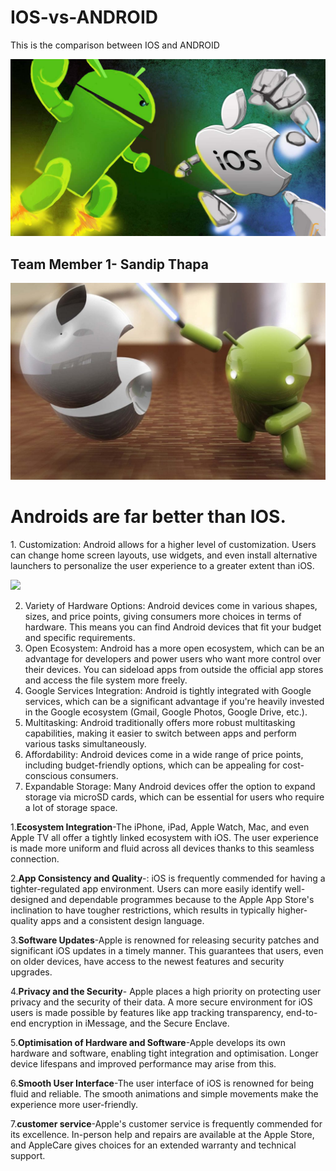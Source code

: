 # IOS-vs-ANDROID

This is the comparison between IOS and ANDROID

<img src="images/IOS vs android.png">

## Team Member 1- Sandip Thapa

<img src="images/Android slashes.jpeg">
<h1>Androids are far better than IOS.</h1>
<p>1. Customization: Android allows for a higher level of customization. Users can change home screen layouts, use widgets, and even install alternative launchers to personalize the user experience to a greater extent than iOS.</p>
<img src="images/customization of android.avif">

2. Variety of Hardware Options: Android devices come in various shapes, sizes, and price points, giving consumers more choices in terms of hardware. This means you can find Android devices that fit your budget and specific requirements.
3. Open Ecosystem: Android has a more open ecosystem, which can be an advantage for developers and power users who want more control over their devices. You can sideload apps from outside the official app stores and access the file system more freely.
4. Google Services Integration: Android is tightly integrated with Google services, which can be a significant advantage if you're heavily invested in the Google ecosystem (Gmail, Google Photos, Google Drive, etc.).
5. Multitasking: Android traditionally offers more robust multitasking capabilities, making it easier to switch between apps and perform various tasks simultaneously.
6. Affordability: Android devices come in a wide range of price points, including budget-friendly options, which can be appealing for cost-conscious consumers.
7. Expandable Storage: Many Android devices offer the option to expand storage via microSD cards, which can be essential for users who require a lot of storage space.
</p>













1.**Ecosystem Integration**-The iPhone, iPad, Apple Watch, Mac, and even Apple TV all offer a tightly linked ecosystem with iOS. The user experience is made more uniform and fluid across all devices thanks to this seamless connection.


2.**App Consistency and Quality**-: iOS is frequently commended for having a tighter-regulated app environment. Users can more easily identify well-designed and dependable programmes because to the Apple App Store's inclination to have tougher restrictions, which results in typically higher-quality apps and a consistent design language.


3.**Software Updates**-Apple is renowned for releasing security patches and significant iOS updates in a timely manner. This guarantees that users, even on older devices, have access to the newest features and security upgrades.


4.**Privacy and the Security**- Apple places a high priority on protecting user privacy and the security of their data. A more secure environment for iOS users is made possible by features like app tracking transparency, end-to-end encryption in iMessage, and the Secure Enclave.


5.**Optimisation of Hardware and Software**-Apple develops its own hardware and software, enabling tight integration and optimisation. Longer device lifespans and improved performance may arise from this.


6.**Smooth User Interface**-The user interface of iOS is renowned for being fluid and reliable. The smooth animations and simple movements make the experience more user-friendly.


7.**customer service**-Apple's customer service is frequently commended for its excellence. In-person help and repairs are available at the Apple Store, and AppleCare gives choices for an extended warranty and technical support.  
